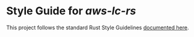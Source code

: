 # Style Guide for *aws-lc-rs*

This project follows the standard Rust Style Guidelines [documented here](https://github.com/rust-lang/rust/tree/HEAD/src/doc/style-guide/src/SUMMARY.md).
